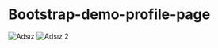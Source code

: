 # Bootstrap-demo-profile-page
![Adsız](https://user-images.githubusercontent.com/81578763/137171535-2e015b02-051b-4f4b-81da-4231c246a5fd.png)
![Adsız 2](https://user-images.githubusercontent.com/81578763/137171566-cb96af10-fc44-4ea2-ad4b-6b1b915b3104.png)

